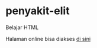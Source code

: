# penyakit-elit
Belajar HTML

Halaman online bisa diakses [di sini](https://sibonbonn.github.io/penyakit-elit/)